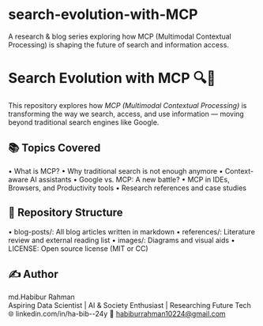 # search-evolution-with-MCP
A research &amp; blog series exploring how MCP (Multimodal Contextual Processing) is shaping the future of search and information access.


# Search Evolution with MCP 🔍🤖
This repository explores how *MCP (Multimodal Contextual Processing)* is transforming the way we search, access, and use information — moving beyond traditional search engines like Google.

## 📚 Topics Covered
• What is MCP?
• Why traditional search is not enough anymore
• Context-aware AI assistants
• Google vs. MCP: A new battle?
• MCP in IDEs, Browsers, and Productivity tools
• Research references and case studies


## 📂 Repository Structure
• blog-posts/: All blog articles written in markdown
• references/: Literature review and external reading list
• images/: Diagrams and visual aids
• LICENSE: Open source license (MIT or CC)



## ✍ Author
md.Habibur Rahman  
Aspiring Data Scientist | AI & Society Enthusiast | Researching Future Tech  
🌐 linkedin.com/in/ha-bib--24y
📧 habiburrahman10224@gmail.com
